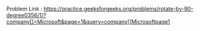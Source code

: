 Problem Link : https://practice.geeksforgeeks.org/problems/rotate-by-90-degree0356/1/?company[]=Microsoft&page=1&query=company[]Microsoftpage1